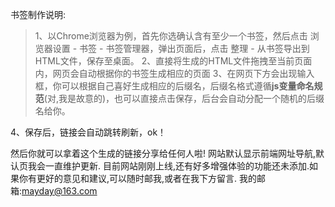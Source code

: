 书签制作说明:
>1、以Chrome浏览器为例，首先你选确认含有至少一个书签，然后点击 浏览器设置 - 书签 - 书签管理器，弹出页面后，点击 整理 - 从书签导出到HTML文件，保存至桌面。
>2、直接将生成的HTML文件拖拽至当前页面内，网页会自动根据你的书签生成相应的页面
>3、在网页下方会出现输入框，你可以根据自己喜好生成相应的后缀名，后缀名格式遵循**js变量命名规范**(对,我是故意的)，也可以直接点击保存，后台会自动分配一个随机的后缀名给你。

4、保存后，链接会自动跳转刷新，ok！

然后你就可以拿着这个生成的链接分享给任何人啦!
网站默认显示前端网址导航,默认页我会一直维护更新.
目前网站刚刚上线,还有好多增强体验的功能还未添加.如果你有更好的意见和建议,可以随时邮我,或者在我下方留言.
我的邮箱:mayday@163.com